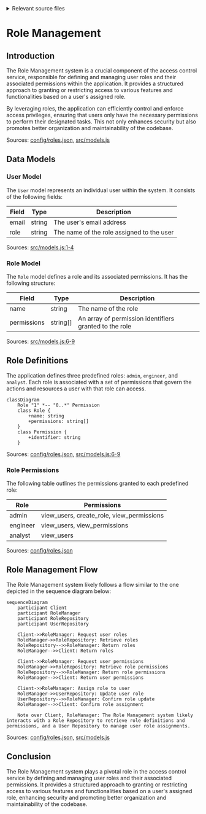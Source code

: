 <details>
<summary>Relevant source files</summary>

The following files were used as context for generating this wiki page:

- [config/roles.json](https://github.com/aanickode/access-control-service/blob/main/config/roles.json)
- [src/models.js](https://github.com/aanickode/access-control-service/blob/main/src/models.js)
</details>

# Role Management

## Introduction

The Role Management system is a crucial component of the access control service, responsible for defining and managing user roles and their associated permissions within the application. It provides a structured approach to granting or restricting access to various features and functionalities based on a user's assigned role.

By leveraging roles, the application can efficiently control and enforce access privileges, ensuring that users only have the necessary permissions to perform their designated tasks. This not only enhances security but also promotes better organization and maintainability of the codebase.

Sources: [config/roles.json](), [src/models.js]()

## Data Models

### User Model

The `User` model represents an individual user within the system. It consists of the following fields:

| Field | Type    | Description                      |
|-------|---------|----------------------------------|
| email | string  | The user's email address         |
| role  | string  | The name of the role assigned to the user |

Sources: [src/models.js:1-4]()

### Role Model

The `Role` model defines a role and its associated permissions. It has the following structure:

| Field       | Type     | Description                       |
|-------------|----------|-----------------------------------|
| name        | string   | The name of the role              |
| permissions | string[] | An array of permission identifiers granted to the role |

Sources: [src/models.js:6-9]()

## Role Definitions

The application defines three predefined roles: `admin`, `engineer`, and `analyst`. Each role is associated with a set of permissions that govern the actions and resources a user with that role can access.

```mermaid
classDiagram
    Role "1" *-- "0..*" Permission
    class Role {
        +name: string
        +permissions: string[]
    }
    class Permission {
        +identifier: string
    }
```

Sources: [config/roles.json](), [src/models.js:6-9]()

### Role Permissions

The following table outlines the permissions granted to each predefined role:

| Role     | Permissions                                      |
|----------|--------------------------------------------------|
| admin    | view_users, create_role, view_permissions       |
| engineer | view_users, view_permissions                     |
| analyst  | view_users                                       |

Sources: [config/roles.json]()

## Role Management Flow

The Role Management system likely follows a flow similar to the one depicted in the sequence diagram below:

```mermaid
sequenceDiagram
    participant Client
    participant RoleManager
    participant RoleRepository
    participant UserRepository

    Client->>RoleManager: Request user roles
    RoleManager->>RoleRepository: Retrieve roles
    RoleRepository-->>RoleManager: Return roles
    RoleManager-->>Client: Return roles

    Client->>RoleManager: Request user permissions
    RoleManager->>RoleRepository: Retrieve role permissions
    RoleRepository-->>RoleManager: Return role permissions
    RoleManager-->>Client: Return user permissions

    Client->>RoleManager: Assign role to user
    RoleManager->>UserRepository: Update user role
    UserRepository-->>RoleManager: Confirm role update
    RoleManager-->>Client: Confirm role assignment

    Note over Client, RoleManager: The Role Management system likely interacts with a Role Repository to retrieve role definitions and permissions, and a User Repository to manage user role assignments.
```

Sources: [config/roles.json](), [src/models.js]()

## Conclusion

The Role Management system plays a pivotal role in the access control service by defining and managing user roles and their associated permissions. It provides a structured approach to granting or restricting access to various features and functionalities based on a user's assigned role, enhancing security and promoting better organization and maintainability of the codebase.
